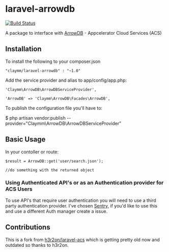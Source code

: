 # laravel-arrowdb

[![Build Status](https://travis-ci.org/Claymm/laravel-arrowdb.svg?branch=master)](https://travis-ci.org/Claymm/laravel-arrowdb)

A package to interface with [ArrowDB](http://docs.appcelerator.com/arrowdb/latest) - Appcelerator Cloud Services (ACS)

## Installation

To install the following to your composer.json

    "claymm/laravel-arrowdb" : "~1.0"

Add the service provider and alias to app/config/app.php:

    'Claymm\ArrowDB\ArrowDBServiceProvider',
    
    'ArrowDB' => 'Claymm\ArrowDB\Facades\ArrowDB',

To publish the configuration file you'll have to:

   $ php artisan vendor:publish --provider="Claymm\ArrowDB\ArrowDBServiceProvider"


## Basic Usage

In your contoller or route:

    $result = ArrowDB::get('user/search.json');

    //do something with the returned object

### Using Authenticated API's or as an Authentication provider for ACS Users

To use API's that require user authentication you will need to use a third party authentication provider. I've chosen [Sentry](https://cartalyst.com/manual/sentry), if you'd like to use this and use a different Auth manager create a issue.

## Contributions

This is a fork from [h3r2on/laravel-acs](https://github.com/h3r2on/laravel-acs) which is getting pretty old now and outdated so thanks to h3r2on.

